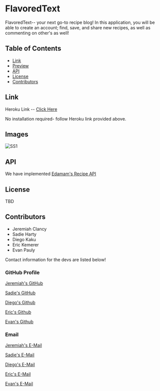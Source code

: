 # FlavoredText

FlavoredText-- your next go-to recipe blog! In this application, you will be able to create an account; find, save, and share new recipes, as well as commenting on other's as well! 


## Table of Contents

* [Link](#link)
* [Preview](#images)
* [API](#API)
* [License](#license)
* [Contributors](#contributors)

## Link

Heroku Link -- [Click Here](https://fathomless-spire-74558.herokuapp.com/)

No installation required- follow Heroku link provided above.

## Images
![SS1](https://user-images.githubusercontent.com/94471049/171969910-76e77982-0815-40f2-b5ba-c912e34b76ca.png)

## API

We have implemented [Edamam's Recipe API](https://developer.edamam.com/edamam-recipe-api)

## License

TBD

## Contributors

* Jeremiah Clancy
* Sadie Harty
* Diego Kaku
* Eric Kemerer
* Evan Pauly

Contact information for the devs are listed below!
### GitHub Profile

[Jeremiah's GitHub](https://github.com/jclanc7507)

[Sadie's GitHub](https://github.com/magiksadie)

[Diego's Github](https://github.com/kakudiego)

[Eric's Github](https://github.com/Erock42)

[Evan's Github](https://github.com/evanpauly)

### Email

[Jeremiah's E-Mail](mailto:jclanc7507@gmail.com)

[Sadie's E-Mail](mailto:sadiejo.h01@gmail.com)

[Diego's E-Mail](mailto:diegokaku@gmail.com)

[Eric's E-Mail](mailto:eric.kemerer@gmail.com)

[Evan's E-Mail](mailto:evanpauly7@gmail.com)
